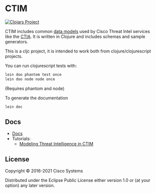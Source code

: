 # CTIM


[![Clojars Project](http://clojars.org/threatgrid/ctim/latest-version.svg)](http://clojars.org/threatgrid/ctim)

CTIM includes common [data models](doc/README.md) used by Cisco Threat Intel services like the [CTIA](https://github.com/threatgrid/ctia).  It is written in Clojure and includes schemas and sample generators.

This is a cljc project, it is intended to work both from clojure/clojurescript projects.

You can run clojurescript tests with:

```bash
lein doo phantom test once
lein doo node node once
```

(Requires phantom and node)

To generate the documentation

```bash
lein doc
```

## Docs

- [Docs](doc/)
- Tutorials:
  - [Modeling Threat Intelligence in CTIM](doc/tutorials/modeling-threat-intel-ctim.md)

## License

Copyright © 2016-2021 Cisco Systems

Distributed under the Eclipse Public License either version 1.0 or (at
your option) any later version.
